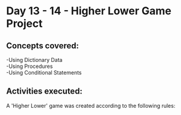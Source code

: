 # **Day 13 - 14 - Higher Lower Game Project**

## Concepts covered:
-Using Dictionary Data\
-Using Procedures\
-Using Conditional Statements

## Activities executed:
A 'Higher Lower' game was created according to the following rules: